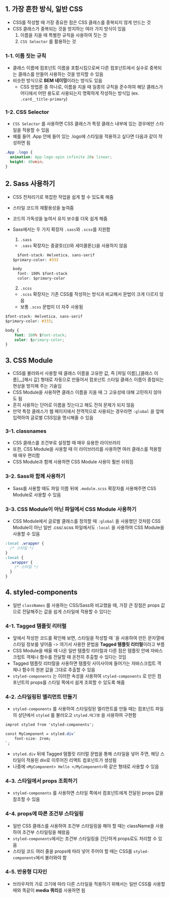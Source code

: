 ## 1. 가장 흔한 방식, 일반 CSS

- CSS를 작성할 때 가장 중요한 점은 CSS 클래스를 중복되지 않게 만드는 것
- CSS 클래스가 중복되는 것을 방지하는 여러 가지 방식이 있음
  1. 이름을 지을 때 특별한 규칙을 사용하여 짓는 것
  2. `CSS Selector` 를 활용하는 것

### 1-1. 이름 짓는 규칙

- 클래스 이름에 컴포넌트 이름을 포함시킴으로써 다른 컴포넌트에서 실수로 중복되는 클래스를 만들어 사용하는 것을 방지할 수 있음
- 비슷한 방식으로 **BEM 네이밍**이라는 방식도 있음
  - CSS 방법론 중 하나로, 이름을 지을 때 일종의 규칙을 준수하여 해당 클래스가 어디에서 어떤 용도로 사용되는지 명확하게 작성하는 방식임 (ex. `.card__title-primary`)

### 1-2. CSS Selector

- `CSS Selector` 를 사용하면 CSS 클래스가 특정 클래스 내부에 있는 경우에만 스타일을 적용할 수 있음
- 예를 들어 .App 안에 들어 있는 .logo에 스타일을 적용하고 싶다면 다음과 같이 작성하면 됨

```css
.App .logo {
  animation: App-logo-spin infinite 20s linear;
  height: 40vmin;
}
```

## 2. Sass 사용하기

- CSS 전처리기로 복잡한 작업을 쉽게 할 수 있도록 해줌
- 스타일 코드의 재활용성을 높여줌
- 코드의 가독성을 높여서 유지 보수를 더욱 쉽게 해줌
- Sass에서는 두 가지 확장자 `.sass`와 `.scss`를 지원함

  1.  `.sass`

  - `.sass` 확장자는 중괄호({})와 세미콜론(;)을 사용하지 않음

  ```css
  	$font-stack: Helvetica, sans-serif
  $primary-color: #333

  body
  	font: 100% $font-stack
  	color: $primary-color
  ```

  2. `.scss`

  - `.scss` 확장자는 기존 CSS를 작성하는 방식과 비교해서 문법이 크게 다르지 않음
  - 보통 `.scss` 문법이 더 자주 사용됨

```css
$font-stack: Helvetica, sans-serif
$primary-color: #333;

body {
	font: 100% $font-stack;
	color: $primary-color;
}
```

## 3. CSS Module

- CSS를 불러와서 사용할 때 클래스 이름을 고유한 값, 즉 [파일 이름]\_[클래스 이름]\_\_[해시 값] 형태로 자동으로 만들어서 컴포넌트 스타일 클래스 이름이 중첩되는 현상을 방지해 주는 기술임
- CSS Module을 사용하면 클래스 이름을 지을 때 그 고유성에 대해 고민하지 않아도 됨
- 흔히 사용하는 단어로 이름을 짓는다고 해도 전혀 문제가 되지 않음
- 만약 특정 클래스가 웹 페이지에서 전역적으로 사용되는 경우라면 `:global` 을 앞에 입력하여 글로벌 CSS임을 명시해줄 수 있음

### 3-1. classnames

- CSS 클래스를 조건부로 설정할 때 매우 유용한 라이브러리
- 또한, CSS Module을 사용할 때 이 라이브러리를 사용하면 여러 클래스를 적용할 때 매우 편리함
- CSS Module과 함께 사용하면 CSS Module 사용이 훨씬 쉬워짐

### 3-2. Sass와 함께 사용하기

- Sass를 사용할 때도 파일 이름 뒤에 `.module.scss` 확장자를 사용해주면 CSS Module로 사용할 수 있음

### 3-3. CSS Module이 아닌 파일에서 CSS Module 사용하기

- CSS Module에서 글로벌 클래스를 정의할 때 `:global` 을 사용했던 것처럼 CSS Module이 아닌 일반 .css/.scss 파일에서도 `:local` 을 사용하여 CSS Module을 사용할 수 있음

```css
:local .wrapper {
  /* 스타일 */
}
:local {
  .wrapper {
    /* 스타일 */
  }
}
```

## 4. styled-components

- 일반 `classNames` 를 사용하는 CSS/Sass와 비교했을 때, 가장 큰 장점은 props 값으로 전달해주는 값을 쉽게 스타일에 적용할 수 있다는

### 4-1. Tagged 템플릿 리터럴

- 앞에서 작성한 코드를 확인해 보면, 스타일을 작성할 때 `을 사용하여 만든 문자열에 스타일 정보를 넣어줌 -> 여기서 사용한 문법을 **Tagged 템플릿 리터럴**이라고 부름
- CSS Module을 배울 때 나온 일반 템플릿 리터럴과 다른 점은 템플릿 안에 자바스크립트 객체나 함수를 전달할 때 온전히 추출할 수 있다는 것임
- Tagged 템플릿 리터럴을 사용하면 템플릿 사이사이에 들어가는 자바스크립트 객체나 함수의 원본 값을 그대로 추출할 수 있음
- `styled-components` 는 이러한 속성을 사용하여 `styled-components` 로 만든 컴포넌트의 props를 스타일 쪽에서 쉽게 조회할 수 있도록 해줌

### 4-2. 스타일링된 엘리먼트 만들기

- `styled-components` 를 사용하여 스타일링된 엘리먼트를 만들 때는 컴포넌트 파일의 상단에서 `styled` 를 불러오고 `styled.태그명` 을 사용하여 구현함

```css
improt styled from 'styled-components';

const MyComponent = styled.div`
	font-size: 2rem;
`;
```

- `styled.div` 뒤에 Tagged 템플릿 리터럴 문법을 통해 스타일을 넣어 주면, 해당 스타일이 적용된 div로 이루어진 리액트 컴포넌트가 생성됨
- 나중에 `<MyComponent> Hello </MyComponent>`와 같은 형태로 사용할 수 있음

### 4-3. 스타일에서 props 조회하기

- `styled-components` 를 사용하면 스타일 쪽에서 컴포넌트에게 전달된 props 값을 참조할 수 있음

### 4-4. props에 따른 조건부 스타일링

- 일반 CSS 클래스를 사용하여 조건부 스타일링을 해야 할 때는 className을 사용하여 조건부 스타일링을 해왔음
- `styled-components`에서는 조건부 스타일링을 간단하게 props로도 처리할 수 있음
- 스타일 코드 여러 줄을 props에 따라 넣어 주어야 할 때는 CSS를 `styled-components`에서 불러와야 함

### 4-5. 반응형 디자인

- 브라우저의 가로 크기에 따라 다른 스타일을 적용하기 위해서는 일반 CSS를 사용할 때와 똑같이 **media 쿼리**를 사용하면 됨

